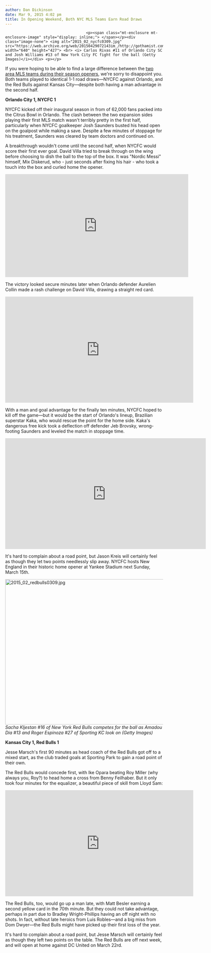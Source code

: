 ```yaml
---
author: Dan Dickinson
date: Mar 9, 2015 4:02 pm
title: In Opening Weekend, Both NYC MLS Teams Earn Road Draws
---
```


	
										<p><span class="mt-enclosure mt-enclosure-image" style="display: inline;"> </span></p><div class="image-none"> <img alt="2015_02_nycfc0309.jpg" src="https://web.archive.org/web/20150429072143im_/http://gothamist.com/attachments/jen/2015_02_nycfc0309.jpg" width="640" height="427"> <br> <i> Carlos Rivas #11 of Orlando City SC and Josh Williams #13 of New York City FC fight for the ball (Getty Images)</i></div> <p></p>

<p>If you were hoping to be able to find a large difference between the <a href="https://web.archive.org/web/20150429072143/http://gothamist.com/2015/03/08/as_soccer_returns_three_nyc_clubs_f.php">two area MLS teams during their season openers</a>, we&apos;re sorry to disappoint you. Both teams played to identical 1-1 road draws&#x2014;NYCFC against Orlando, and the Red Bulls against Kansas City&#x2014;despite both having a man advantage in the second half.</p>

<p><strong>Orlando City 1, NYCFC 1</strong></p>

<p>NYCFC kicked off their inaugural season in from of 62,000 fans packed into the Citrus Bowl in Orlando. The clash between the two expansion sides playing their first MLS match wasn&apos;t terribly pretty in the first half, particularly when NYCFC goalkeeper Josh Saunders busted his head open on the goalpost while making a save. Despite a few minutes of stoppage for his treatment, Saunders was cleared by team doctors and continued on.</p>

<p>A breakthrough wouldn&apos;t come until the second half, when NYCFC would score their first ever goal. David Villa tried to break through on the wing before choosing to dish the ball to the top of the box. It was &quot;Nordic Messi&quot; himself, Mix Diskerud, who - just seconds after fixing his hair - who took a touch into the box and curled home the opener.</p>

<center><iframe src="https://web.archive.org/web/20150429072143if_/http://gfycat.com/ifr/WeightyCompassionateFrog" frameborder="0" scrolling="no" width="584" height="328" style="-webkit-backface-visibility: hidden;-webkit-transform: scale(1);"></iframe></center>

<p>The victory looked secure minutes later when Orlando defender Aurelien Collin made a rash challenge on David Villa, drawing a straight red card. </p>

<center><iframe src="https://web.archive.org/web/20150429072143if_/http://gfycat.com/ifr/AgonizingHeftyAustraliancattledog" frameborder="0" scrolling="no" width="600" height="338" style="-webkit-backface-visibility: hidden;-webkit-transform: scale(1);"></iframe></center>

<p>With a man and goal advantage for the finally ten minutes, NYCFC hoped to kill off the game&#x2014;but it would be the start of Orlando&apos;s lineup, Brazilian superstar Kaka, who would rescue the point for the home side. Kaka&apos;s dangerous free kick took a deflection off defender Jeb Brovsky, wrong-footing Saunders and leveled the match in stoppage time.</p>

<center><iframe src="https://web.archive.org/web/20150429072143if_/http://gfycat.com/ifr/FreshElasticFantail" frameborder="0" scrolling="no" width="640" height="353" style="-webkit-backface-visibility: hidden;-webkit-transform: scale(1);"></iframe></center>

<p>It&apos;s hard to complain about a road point, but Jason Kreis will certainly feel as though they let two points needlessly slip away. NYCFC hosts New England in their historic home opener at Yankee Stadium next Sunday, March 15th.</p>

<p><span class="mt-enclosure mt-enclosure-image" style="display: inline;"> </span></p><div class="image-none"> <img alt="2015_02_redbulls0309.jpg" src="https://web.archive.org/web/20150429072143im_/http://gothamist.com/attachments/jen/2015_02_redbulls0309.jpg" width="640" height="463"> <br> <i> Sacha Kljestan #16 of New York Red Bulls competes for the ball as Amadou Dia #13 and Roger Espinoza #27 of Sporting KC look on (Getty Images)</i></div> <p></p>

<p><strong>Kansas City 1, Red Bulls 1</strong></p>

<p>Jesse Marsch&apos;s first 90 minutes as head coach of the Red Bulls got off to a mixed start, as the club traded goals at Sporting Park to gain a road point of their own.</p>

<p>The Red Bulls would concede first, with Ike Opara beating Roy Miller (why always you, Roy?) to head home a cross from Benny Feilhaber. But it only took four minutes for the equalizer, a beautiful piece of skill from Lloyd Sam:</p>

<center><iframe src="https://web.archive.org/web/20150429072143if_/http://gfycat.com/ifr/AnnualHonestAustraliankestrel" frameborder="0" scrolling="no" width="600" height="338" style="-webkit-backface-visibility: hidden;-webkit-transform: scale(1);"></iframe></center>

<p>The Red Bulls, too, would go up a man late, with Matt Besler earning a second yellow card in the 70th minute. But they could not take advantage, perhaps in part due to Bradley Wright-Phillips having an off night with no shots. In fact, without late heroics from Luis Robles&#x2014;and a big miss from Dom Dwyer&#x2014;the Red Bulls might have picked up their first loss of the year.</p>

<p>It&apos;s hard to complain about a road point, but Jesse Marsch will certainly feel as though they left two points on the table. The Red Bulls are off next week, and will open at home against DC United on March 22rd.</p>					
										
									
				